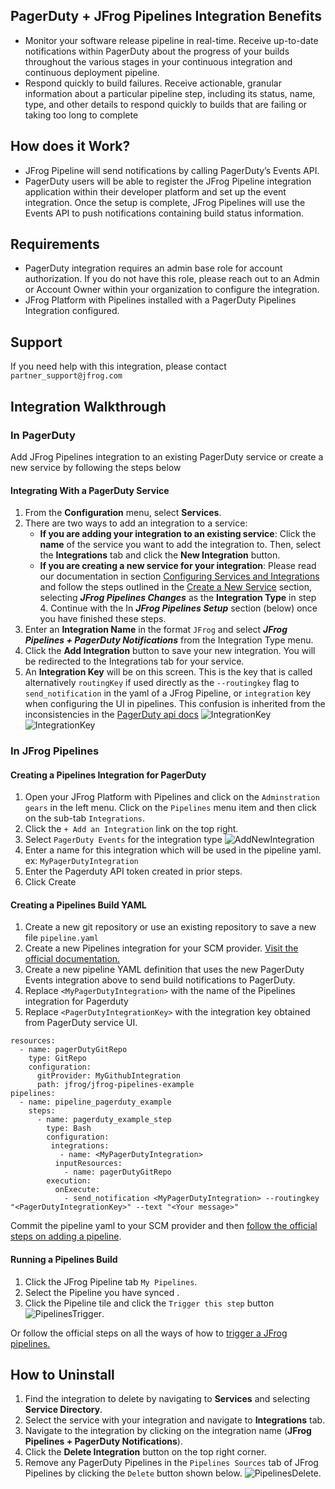 ## PagerDuty + JFrog Pipelines Integration Benefits
* Monitor your software release pipeline in real-time.  Receive up-to-date notifications within PagerDuty about the progress of your builds throughout the various stages in your continuous integration and continuous deployment pipeline.   
* Respond quickly to build failures.  Receive actionable, granular information about a particular pipeline step, including its status, name, type, and other details to respond quickly to builds that are failing or taking too long to complete

## How does it Work?
* JFrog Pipeline will send notifications by calling PagerDuty’s Events API.
* PagerDuty users will be able to register the JFrog Pipeline integration application within their developer platform and set up the event integration.  Once the setup is complete, JFrog Pipelines will use the Events API to push notifications containing build status information.

## Requirements
* PagerDuty integration requires an admin base role for account authorization. If you do not have this role, please reach out to an Admin or Account Owner within your organization to configure the integration.
* JFrog Platform with Pipelines installed with a PagerDuty Pipelines Integration configured.

## Support
If you need help with this integration, please contact `partner_support@jfrog.com`

## Integration Walkthrough
### In PagerDuty
Add JFrog Pipelines integration to an existing PagerDuty service or create a new service by following the steps below

#### Integrating With a PagerDuty Service
1. From the **Configuration** menu, select **Services**.
2. There are two ways to add an integration to a service:
   * **If you are adding your integration to an existing service**: Click the **name** of the service you want to add the integration to. Then, select the **Integrations** tab and click the **New Integration** button.
   * **If you are creating a new service for your integration**: Please read our documentation in section [Configuring Services and Integrations](https://support.pagerduty.com/docs/services-and-integrations#section-configuring-services-and-integrations) and follow the steps outlined in the [Create a New Service](https://support.pagerduty.com/docs/services-and-integrations#section-create-a-new-service) section, selecting ***JFrog Pipelines Changes*** as the **Integration Type** in step 4. Continue with the In  ***JFrog Pipelines Setup***  section (below) once you have finished these steps.
3. Enter an **Integration Name** in the format `JFrog` and select  ***JFrog Pipelines + PagerDuty Notifications***  from the Integration Type menu.
4. Click the **Add Integration** button to save your new integration. You will be redirected to the Integrations tab for your service.
5. An **Integration Key** will be on this screen. This is the key that is called alternatively `routingKey` if used directly as the `--routingkey` flag to `send_notification` in the yaml of a JFrog Pipeline, or `integration` key when configuring the UI in pipelines. 
This confusion is inherited from the inconsistencies in the [PagerDuty api docs](https://developer.pagerduty.com/docs/ZG9jOjExMDI5NTgy-send-a-change-event) 
![IntegrationKey](https://github.com/narayanss-jf/partner-integrations/blob/main/PagerDuty/Pipelines/BuildNotifications/IntegrationKey.png)
![IntegrationKey](https://github.com/narayanss-jf/partner-integrations/blob/main/PagerDuty/Pipelines/BuildNotifications/IntegrationKey2.png)



### In JFrog Pipelines

#### Creating a Pipelines Integration for PagerDuty
1. Open your JFrog Platform with Pipelines and click on the `Adminstration gears` in the left menu. Click on the `Pipelines` menu item and then click on the sub-tab `Integrations`.
2. Click the `+ Add an Integration` link on the top right.
3. Select `PagerDuty Events` for the integration type
![AddNewIntegration](https://github.com/narayanss-jf/partner-integrations/blob/main/PagerDuty/Pipelines/BuildNotifications/AddNewIntegration.png)
4. Enter a name for this integration which will be used in the pipeline yaml. ex: `MyPagerDutyIntegration`
5. Enter the Pagerduty API token created in prior steps.
6. Click Create

#### Creating a Pipelines Build YAML
1. Create a new git repository or use an existing repository to save a new file `pipeline.yaml`
2. Create a new Pipelines integration for your SCM provider. [Visit the official documentation.](https://www.jfrog.com/confluence/display/JFROG/Managing+Pipelines+Integrations)
3. Create a new pipeline YAML definition that uses the new PagerDuty Events integration above to send build notifications to PagerDuty.
4. Replace `<MyPagerDutyIntegration>` with the name of the Pipelines integration for Pagerduty
5. Replace `<PagerDutyIntegrationKey>` with the integration key obtained from PagerDuty service UI.
````text
resources:
  - name: pagerDutyGitRepo
    type: GitRepo
    configuration:
      gitProvider: MyGithubIntegration
      path: jfrog/jfrog-pipelines-example
pipelines:
  - name: pipeline_pagerduty_example
    steps:
      - name: pagerduty_example_step
        type: Bash
        configuration:
         integrations:
           - name: <MyPagerDutyIntegration>
          inputResources:
            - name: pagerDutyGitRepo
        execution:
          onExecute:
            - send_notification <MyPagerDutyIntegration> --routingkey "<PagerDutyIntegrationKey>" --text "<Your message>"
````
Commit the pipeline yaml to your SCM provider and then [follow the official steps on adding a pipeline](https://www.jfrog.com/confluence/display/JFROG/Managing+Pipeline+Sources#ManagingPipelineSources-AddingaPipelineSource). 

#### Running a Pipelines Build
1. Click the JFrog Pipeline tab `My Pipelines`.
2. Select the Pipeline you have synced .
3. Click the Pipeline tile and click the `Trigger this step` button
![PipelinesTrigger](https://github.com/narayanss-jf/partner-integrations/blob/main/PagerDuty/Pipelines/BuildNotifications/PipelineTrigger.png).

Or follow the official steps on all the ways of how to [trigger a JFrog pipelines.](https://www.jfrog.com/confluence/display/JFROG/Triggering+Pipelines+and+Steps)

## How to Uninstall
1. Find the integration to delete by navigating to **Services** and selecting **Service Directory**.
2. Select the service with your integration and navigate to **Integrations** tab.
3. Navigate to the integration by clicking on the integration name (**JFrog Pipelines + PagerDuty Notifications**).
4. Click the **Delete Integration** button on the top right corner.
5. Remove any PagerDuty Pipelines in the `Pipelines Sources` tab of JFrog Pipelines by clicking the `Delete` button shown below.
![PipelinesDelete](https://github.com/narayanss-jf/partner-integrations/blob/main/PagerDuty/Pipelines/BuildNotifications/PipelinesDelete.png).
